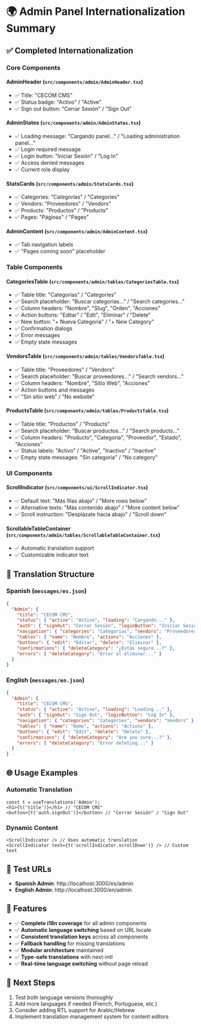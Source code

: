 # 🌍 Admin Panel Internationalization Summary

## ✅ Completed Internationalization

### **Core Components**

#### **AdminHeader** (`src/components/admin/AdminHeader.tsx`)
- ✅ Title: "CECOM CMS" 
- ✅ Status badge: "Activo" / "Active"
- ✅ Sign out button: "Cerrar Sesión" / "Sign Out"

#### **AdminStates** (`src/components/admin/AdminStates.tsx`)
- ✅ Loading message: "Cargando panel..." / "Loading administration panel..."
- ✅ Login required message
- ✅ Login button: "Iniciar Sesión" / "Log In"
- ✅ Access denied messages
- ✅ Current role display

#### **StatsCards** (`src/components/admin/StatsCards.tsx`)
- ✅ Categories: "Categorías" / "Categories"
- ✅ Vendors: "Proveedores" / "Vendors"
- ✅ Products: "Productos" / "Products"
- ✅ Pages: "Páginas" / "Pages"

#### **AdminContent** (`src/components/admin/AdminContent.tsx`)
- ✅ Tab navigation labels
- ✅ "Pages coming soon" placeholder

### **Table Components**

#### **CategoriesTable** (`src/components/admin/tables/CategoriesTable.tsx`)
- ✅ Table title: "Categorías" / "Categories"
- ✅ Search placeholder: "Buscar categorías..." / "Search categories..."
- ✅ Column headers: "Nombre", "Slug", "Orden", "Acciones"
- ✅ Action buttons: "Editar" / "Edit", "Eliminar" / "Delete"
- ✅ New button: "+ Nueva Categoría" / "+ New Category"
- ✅ Confirmation dialogs
- ✅ Error messages
- ✅ Empty state messages

#### **VendorsTable** (`src/components/admin/tables/VendorsTable.tsx`)
- ✅ Table title: "Proveedores" / "Vendors"
- ✅ Search placeholder: "Buscar proveedores..." / "Search vendors..."
- ✅ Column headers: "Nombre", "Sitio Web", "Acciones"
- ✅ Action buttons and messages
- ✅ "Sin sitio web" / "No website"

#### **ProductsTable** (`src/components/admin/tables/ProductsTable.tsx`)
- ✅ Table title: "Productos" / "Products"
- ✅ Search placeholder: "Buscar productos..." / "Search products..."
- ✅ Column headers: "Producto", "Categoría", "Proveedor", "Estado", "Acciones"
- ✅ Status labels: "Activo" / "Active", "Inactivo" / "Inactive"
- ✅ Empty state messages: "Sin categoría" / "No category"

### **UI Components**

#### **ScrollIndicator** (`src/components/ui/ScrollIndicator.tsx`)
- ✅ Default text: "Más filas abajo" / "More rows below"
- ✅ Alternative texts: "Más contenido abajo" / "More content below"
- ✅ Scroll instruction: "Desplázate hacia abajo" / "Scroll down"

#### **ScrollableTableContainer** (`src/components/admin/tables/ScrollableTableContainer.tsx`)
- ✅ Automatic translation support
- ✅ Customizable indicator text

## 🔧 Translation Structure

### **Spanish (`messages/es.json`)**
```json
{
  "Admin": {
    "title": "CECOM CMS",
    "status": { "active": "Activo", "loading": "Cargando..." },
    "auth": { "signOut": "Cerrar Sesión", "loginButton": "Iniciar Sesión" },
    "navigation": { "categories": "Categorías", "vendors": "Proveedores" },
    "tables": { "name": "Nombre", "actions": "Acciones" },
    "buttons": { "edit": "Editar", "delete": "Eliminar" },
    "confirmations": { "deleteCategory": "¿Estás seguro...?" },
    "errors": { "deleteCategory": "Error al eliminar..." }
  }
}
```

### **English (`messages/en.json`)**
```json
{
  "Admin": {
    "title": "CECOM CMS",
    "status": { "active": "Active", "loading": "Loading..." },
    "auth": { "signOut": "Sign Out", "loginButton": "Log In" },
    "navigation": { "categories": "Categories", "vendors": "Vendors" },
    "tables": { "name": "Name", "actions": "Actions" },
    "buttons": { "edit": "Edit", "delete": "Delete" },
    "confirmations": { "deleteCategory": "Are you sure...?" },
    "errors": { "deleteCategory": "Error deleting..." }
  }
}
```

## 🌐 Usage Examples

### **Automatic Translation**
```tsx
const t = useTranslations('Admin');
<h1>{t('title')}</h1> // "CECOM CMS"
<button>{t('auth.signOut')}</button> // "Cerrar Sesión" / "Sign Out"
```

### **Dynamic Content**
```tsx
<ScrollIndicator /> // Uses automatic translation
<ScrollIndicator text={t('scrollIndicator.scrollDown')} /> // Custom text
```

## 🔗 Test URLs

- **Spanish Admin**: http://localhost:3000/es/admin
- **English Admin**: http://localhost:3000/en/admin

## 🎯 Features

- ✅ **Complete i18n coverage** for all admin components
- ✅ **Automatic language switching** based on URL locale
- ✅ **Consistent translation keys** across all components
- ✅ **Fallback handling** for missing translations
- ✅ **Modular architecture** maintained
- ✅ **Type-safe translations** with next-intl
- ✅ **Real-time language switching** without page reload

## 🚀 Next Steps

1. Test both language versions thoroughly
2. Add more languages if needed (French, Portuguese, etc.)
3. Consider adding RTL support for Arabic/Hebrew
4. Implement translation management system for content editors
